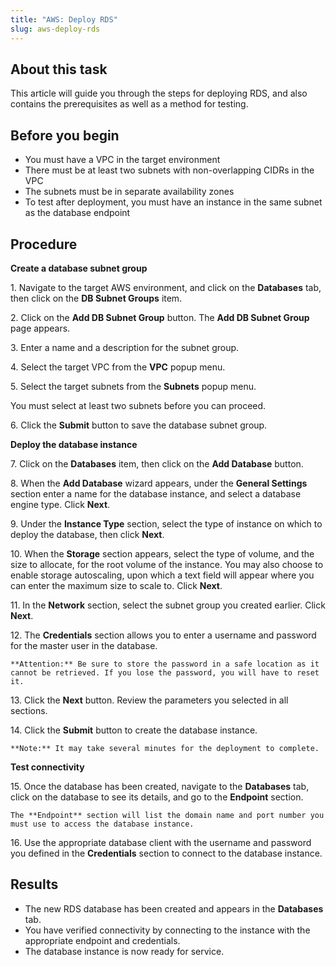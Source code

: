 ```yaml
---
title: "AWS: Deploy RDS"
slug: aws-deploy-rds
---
```



## About this task

This article will guide you through the steps for deploying RDS, and also contains the prerequisites as well as a method for testing.

## Before you begin

-   You must have a VPC in the target environment
-   There must be at least two subnets with non-overlapping CIDRs in the VPC
-   The subnets must be in separate availability zones
-   To test after deployment, you must have an instance in the same subnet as the database endpoint

## Procedure

**Create a database subnet group**

1\.  Navigate to the target AWS environment, and click on the **Databases** tab, then click on the **DB Subnet Groups** item.

2\.  Click on the **Add DB Subnet Group** button. The **Add DB Subnet Group** page appears.

3\.  Enter a name and a description for the subnet group.

4\.  Select the target VPC from the **VPC** popup menu.

5\.  Select the target subnets from the **Subnets** popup menu.

   You must select at least two subnets before you can proceed.

6\.  Click the **Submit** button to save the database subnet group.

**Deploy the database instance**

7\.  Click on the **Databases** item, then click on the **Add Database** button.

8\. When the **Add Database** wizard appears, under the **General Settings** section enter a name for the database instance, and select a database engine type. Click **Next**.

9\. Under the **Instance Type** section, select the type of instance on which to deploy the database, then click **Next**.

10\. When the **Storage** section appears, select the type of volume, and the size to allocate, for the root volume of the instance. You may also choose to enable storage autoscaling, upon which a text field will appear where you can enter the maximum size to scale to. Click **Next**.

11\. In the **Network** section, select the subnet group you created earlier. Click **Next**.

12\. The **Credentials** section allows you to enter a username and password for the master user in the database.

    **Attention:** Be sure to store the password in a safe location as it cannot be retrieved. If you lose the password, you will have to reset it.

13\. Click the **Next** button. Review the parameters you selected in all sections.

14\. Click the **Submit** button to create the database instance.

    **Note:** It may take several minutes for the deployment to complete.

**Test connectivity**

15\. Once the database has been created, navigate to the **Databases** tab, click on the database to see its details, and go to the **Endpoint** section.

    The **Endpoint** section will list the domain name and port number you must use to access the database instance.

16\. Use the appropriate database client with the username and password you defined in the **Credentials** section to connect to the database instance.


## Results

-   The new RDS database has been created and appears in the **Databases** tab.
-   You have verified connectivity by connecting to the instance with the appropriate endpoint and credentials.
-   The database instance is now ready for service.


